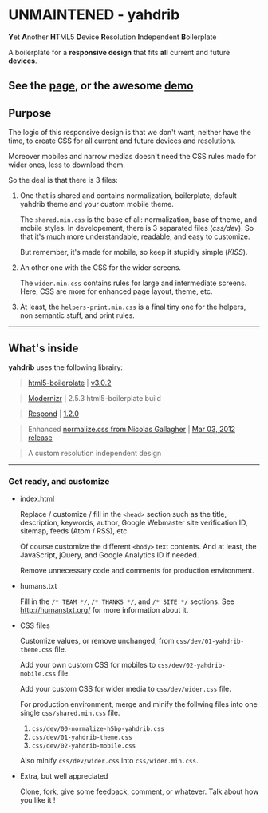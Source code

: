 # UNMAINTENED - yahdrib

**Y**et **A**nother **H**TML5 **D**evice **R**esolution **I**ndependent **B**oilerplate

A boilerplate for a **responsive design** that fits **all** current and future **devices**.

## See the [page](http://sylvaindethier.github.io/yahdrib/), or the awesome [demo](http://sylvaindethier.github.io/yahdrib/demo/)


## Purpose

The logic of this responsive design is that we don't want, neither have the time,
to create CSS for all current and future devices and resolutions.

Moreover mobiles and narrow medias doesn't need the CSS rules made for wider ones,
less to download them.


So the deal is that there is 3 files:

1. One that is shared and contains normalization, boilerplate, default yahdrib
theme and your custom mobile theme.

    The `shared.min.css` is the base of all: normalization, base of theme,
and mobile styles. In developement, there is 3 separated files (_css/dev_).
So that it's much more understandable, readable, and easy to customize.

    But remember, it's made for mobile, so keep it stupidly simple (*KISS*).

2. An other one with the CSS for the wider screens.
    
    The `wider.min.css` contains rules for large and intermediate screens.
Here, CSS are more for enhanced page layout, theme, etc.

3. At least, the `helpers-print.min.css` is a final tiny one for the helpers,
non semantic stuff, and print rules.

---

## What's inside

**yahdrib** uses the following librairy:

> [html5-boilerplate](https://github.com/h5bp/html5-boilerplate) | [v3.0.2](https://github.com/h5bp/html5-boilerplate/zipball/v3.0.1)

> [Modernizr](http://www.modernizr.com) | 2.5.3 html5-boilerplate build

> [Respond](https://github.com/scottjehl/Respond) | [1.2.0](https://github.com/scottjehl/Respond/blob/b21c5785e8442cca651f532ce72e6e515817ad3d/respond.min.js)

> Enhanced [normalize.css from Nicolas Gallagher](https://github.com/necolas/normalize.css) | [Mar 03, 2012 release](https://github.com/necolas/normalize.css/blob/03575299fc8cba752a51fece7c35343085d6ed09/normalize.css)

> A custom resolution independent design

---

### Get ready, and customize

* index.html

    Replace / customize / fill in the `<head>` section such as the title,
description, keywords, author, Google Webmaster site verification ID, sitemap,
feeds (Atom / RSS), etc.
    
    Of course customize the different `<body>` text contents. And at least,
the JavaScript, jQuery, and Google Analytics ID if needed.
    
    Remove unnecessary code and comments for production environment.

* humans.txt

    Fill in the `/* TEAM */`, `/* THANKS */`,  and `/* SITE */` sections.
    See http://humanstxt.org/ for more information about it.

* CSS files

    Customize values, or remove unchanged, from `css/dev/01-yahdrib-theme.css` file.
    
    Add your own custom CSS for mobiles to `css/dev/02-yahdrib-mobile.css` file.
    
    Add your custom CSS for wider media to `css/dev/wider.css` file.
    
    For production environment, merge and minify the follwing files into one single `css/shared.min.css` file.

  1. `css/dev/00-normalize-h5bp-yahdrib.css`
  2. `css/dev/01-yahdrib-theme.css`
  3. `css/dev/02-yahdrib-mobile.css`

    
    Also minify `css/dev/wider.css` into `css/wider.min.css`.

* Extra, but well appreciated

    Clone, fork, give some feedback, comment, or whatever. Talk about how you like it !
